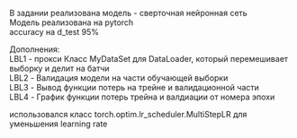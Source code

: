 В задании реализована модель - сверточная нейронная сеть  
Модель реализована на pytorch  
accuracy на d_test 95%  


Дополнения:  
  LBL1 - прокси Класс MyDataSet для DataLoader, который перемешивает выборку и делит на батчи  
  LBL2 - Валидация модели на части обучающей выборки  
  LBL3 - Вывод функции потерь на трейне и валидационной части  
  LBL4 - График функции потерь трейна и валдиации от номера эпохи  

  использовался класс torch.optim.lr_scheduler.MultiStepLR для уменьшения learning rate  
